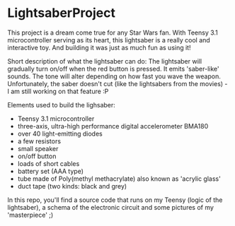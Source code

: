 LightsaberProject
=================

This project is a dream come true for any Star Wars fan. With Teensy 3.1 microcontroller serving as its heart, this lightsaber is a really cool and interactive toy. And building it was just as much fun as using it!

Short description of what the lightsaber can do:
The lightsaber will gradually turn on/off when the red button is pressed. It emits 'saber-like' sounds. The tone will alter depending on how fast you wave the weapon. Unfortunately, the saber doesn't cut (like the lightsabers from the movies) - I am still working on that feature :P

Elements used to build the lighsaber:
* Teensy 3.1 microcontroller
* three-axis, ultra-high performance digital accelerometer BMA180
* over 40 light-emitting diodes
* a few resistors
* small speaker
* on/off button
* loads of short cables
* battery set (AAA type)
* tube made of  Poly(methyl methacrylate) also known as 'acrylic glass'
* duct tape (two kinds: black and grey)

In this repo, you'll find a source code that runs on my Teensy (logic of the lightsaber), a schema of the electronic circuit and some pictures of my 'masterpiece' ;)
